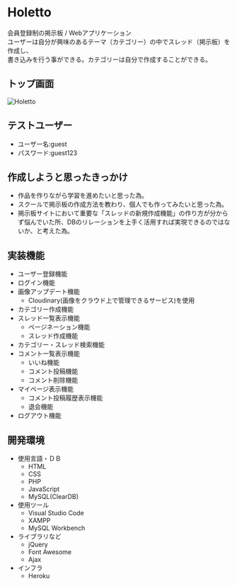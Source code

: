 # Holetto
会員登録制の掲示板 / Webアプリケーション  
ユーザーは自分が興味のあるテーマ（カテゴリー）の中でスレッド（掲示板）を作成し、  
書き込みを行う事ができる。カテゴリーは自分で作成することができる。
## トップ画面
![Holetto](https://user-images.githubusercontent.com/46701811/54836908-88b2b100-4d08-11e9-9dcc-16e64cb33d53.png)
## テストユーザー
- ユーザー名:guest
- パスワード:guest123
## 作成しようと思ったきっかけ
- 作品を作りながら学習を進めたいと思った為。
- スクールで掲示板の作成方法を教わり、個人でも作ってみたいと思った為。
- 掲示板サイトにおいて重要な「スレッドの新規作成機能」の作り方が分からず悩んでいた所、DBのリレーションを上手く活用すれば実現できるのではないか、と考えた為。
## 実装機能
- ユーザー登録機能
- ログイン機能
- 画像アップデート機能
   - Cloudinary(画像をクラウド上で管理できるサービス)を使用
- カテゴリー作成機能
- スレッド一覧表示機能
  - ページネーション機能
  - スレッド作成機能
- カテゴリー・スレッド検索機能
- コメント一覧表示機能
   - いいね機能
   - コメント投稿機能
   - コメント削除機能
- マイページ表示機能
   - コメント投稿履歴表示機能
   - 退会機能
- ログアウト機能
## 開発環境
- 使用言語・ＤＢ
  - HTML
  - CSS
  - PHP
  - JavaScript
  - MySQL(ClearDB)
- 使用ツール
  - Visual Studio Code
  - XAMPP
  - MySQL Workbench
- ライブラリなど
  - jQuery
  - Font Awesome
  - Ajax
- インフラ
  - Heroku
